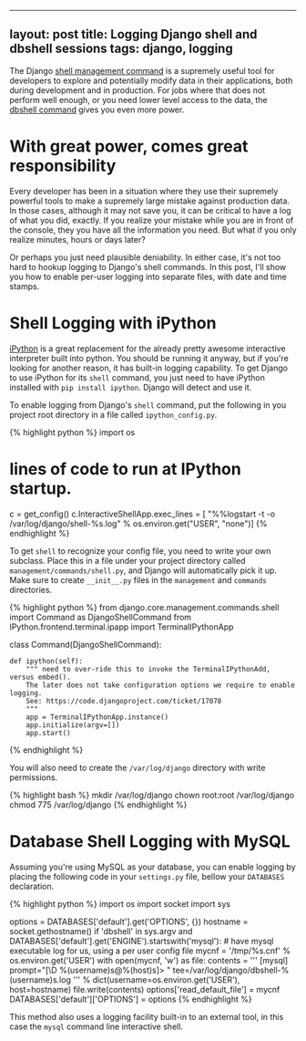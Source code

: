
---
layout: post
title: Logging Django shell and dbshell sessions
tags: django, logging
---

The Django [shell management command](https://docs.djangoproject.com/en/dev/ref/django-admin/#shell) is a supremely useful tool for developers to explore and potentially modify data in their applications, both during development and in production. For jobs where that does not perform well enough, or you need lower level access to the data, the [dbshell command](https://docs.djangoproject.com/en/dev/ref/django-admin/#dbshell) gives you even more power.

# With great power, comes great responsibility

Every developer has been in a situation where they use their supremely powerful tools to make a supremely large mistake against production data. In those cases, although it may not save you, it can be critical to have a log of what you did, exactly. If you realize your mistake while you are in front of the console, they you have all the information you need. But what if you only realize minutes, hours or days later?

Or perhaps you just need plausible deniability. In either case, it's not too hard to hookup logging to Django's shell commands. In this post, I'll show you how to enable per-user logging into separate files, with date and time stamps.

# Shell Logging with iPython

[iPython](http://ipython.org/download.html) is a great replacement for the already pretty awesome interactive interpreter built into python. You should be running it anyway, but if you're looking for another reason, it has built-in logging capability. To get Django to use iPython for its `shell` command, you just need to have iPython installed with `pip install ipython`. Django will detect and use it.

To enable logging from Django's `shell` command, put the following in you project root directory in a file called `ipython_config.py`.

{% highlight python %}
import os

# lines of code to run at IPython startup.
c = get_config()
c.InteractiveShellApp.exec_lines = [
        "%%logstart -t -o /var/log/django/shell-%s.log" % os.environ.get("USER", "none")]
{% endhighlight %}

To get `shell` to recognize your config file, you need to write your own subclass. Place this in a file under your project directory called `management/commands/shell.py`, and Django will automatically pick it up. Make sure to create `__init__.py` files in the `management` and `commands` directories.

{% highlight python %}
from django.core.management.commands.shell import Command as DjangoShellCommand
from IPython.frontend.terminal.ipapp import TerminalIPythonApp

class Command(DjangoShellCommand):

    def ipython(self):
        """ need to over-ride this to invoke the TerminalIPythonAdd, versus embed().
        The later does not take configuration options we require to enable logging.
        See: https://code.djangoproject.com/ticket/17078
        """
        app = TerminalIPythonApp.instance()
        app.initialize(argv=[])
        app.start()
{% endhighlight %}

You will also need to create the `/var/log/django` directory with write permissions.

{% highlight bash %}
mkdir /var/log/django
chown root:root /var/log/django
chmod 775 /var/log/django
{% endhighlight %}

# Database Shell Logging with MySQL

Assuming you're using MySQL as your database, you can enable logging by placing the following code in your `settings.py` file, bellow your `DATABASES` declaration.

{% highlight python %}
import os
import socket
import sys

options = DATABASES['default'].get('OPTIONS', {})
hostname = socket.gethostname()
if 'dbshell' in sys.argv and DATABASES['default'].get('ENGINE').startswith('mysql'):
    # have mysql executable log for us, using a per user config file
    mycnf = '/tmp/%s.cnf' % os.environ.get('USER')
    with open(mycnf, 'w') as file:
        contents = '''
[mysql]
prompt="[\D %(username)s@%(host)s]> "
tee=/var/log/django/dbshell-%(username)s.log
''' % dict(username=os.environ.get('USER'), host=hostname)
        file.write(contents)
    options['read_default_file'] = mycnf
DATABASES['default']['OPTIONS'] = options
{% endhighlight %}

This method also uses a logging facility built-in to an external tool, in this case the `mysql` command line interactive shell.
